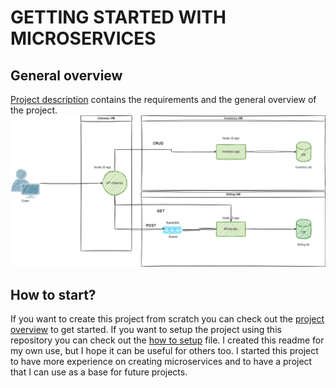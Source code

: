 # GETTING STARTED WITH MICROSERVICES

## General overview

[Project description](./resources/project-overview.md) contains the requirements and the general overview of the project.
![CRUD Master architecture diagram](./resources/crud-master-diagram.png)

## How to start?

If you want to create this project from scratch you can check out the [project overview](./resources/project-overview.md) to get started. If you want to setup the project using this repository you can check out the [how to setup](./scripts/how-to-setup.md) file. I created this readme for my own use, but I hope it can be useful for others too. I started this project to have more experience on creating microservices and to have a project that I can use as a base for future projects.
